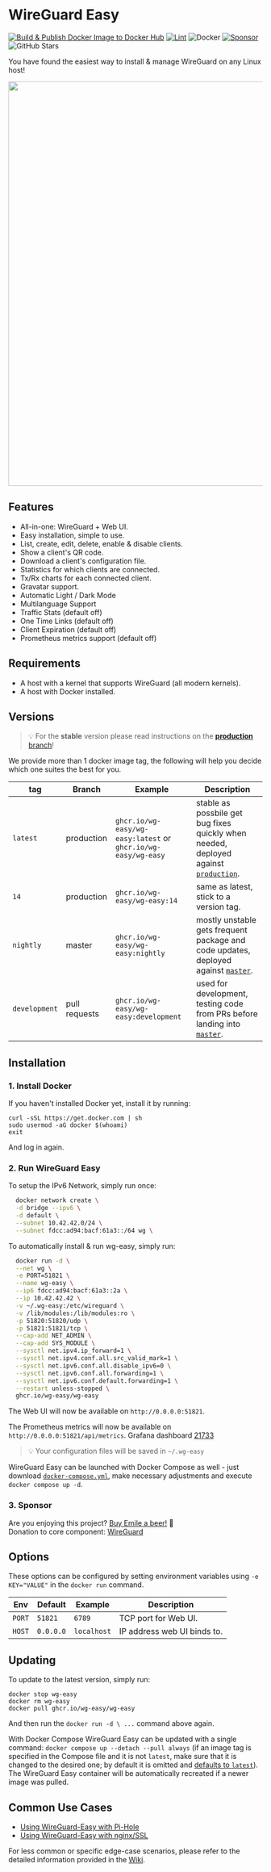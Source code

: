 # WireGuard Easy

[![Build & Publish Docker Image to Docker Hub](https://github.com/wg-easy/wg-easy/actions/workflows/deploy.yml/badge.svg?branch=production)](https://github.com/wg-easy/wg-easy/actions/workflows/deploy.yml)
[![Lint](https://github.com/wg-easy/wg-easy/actions/workflows/lint.yml/badge.svg?branch=master)](https://github.com/wg-easy/wg-easy/actions/workflows/lint.yml)
![Docker](https://img.shields.io/docker/pulls/weejewel/wg-easy.svg)
[![Sponsor](https://img.shields.io/github/sponsors/weejewel)](https://github.com/sponsors/WeeJeWel)
![GitHub Stars](https://img.shields.io/github/stars/wg-easy/wg-easy)

You have found the easiest way to install & manage WireGuard on any Linux host!

<p align="center">
  <img src="./assets/screenshot.png" width="802" />
</p>

## Features

- All-in-one: WireGuard + Web UI.
- Easy installation, simple to use.
- List, create, edit, delete, enable & disable clients.
- Show a client's QR code.
- Download a client's configuration file.
- Statistics for which clients are connected.
- Tx/Rx charts for each connected client.
- Gravatar support.
- Automatic Light / Dark Mode
- Multilanguage Support
- Traffic Stats (default off)
- One Time Links (default off)
- Client Expiration (default off)
- Prometheus metrics support (default off)

## Requirements

- A host with a kernel that supports WireGuard (all modern kernels).
- A host with Docker installed.

## Versions

> 💡 For the **stable** version please read instructions on the
> [**production** branch](https://github.com/wg-easy/wg-easy/tree/production)!

We provide more than 1 docker image tag, the following will help you decide
which one suites the best for you.

| tag           | Branch        | Example                                                       | Description                                                                                                                                |
| ------------- | ------------- | ------------------------------------------------------------- | ------------------------------------------------------------------------------------------------------------------------------------------ |
| `latest`      | production    | `ghcr.io/wg-easy/wg-easy:latest` or `ghcr.io/wg-easy/wg-easy` | stable as possbile get bug fixes quickly when needed, deployed against [`production`](https://github.com/wg-easy/wg-easy/tree/production). |
| `14`          | production    | `ghcr.io/wg-easy/wg-easy:14`                                  | same as latest, stick to a version tag.                                                                                                    |
| `nightly`     | master        | `ghcr.io/wg-easy/wg-easy:nightly`                             | mostly unstable gets frequent package and code updates, deployed against [`master`](https://github.com/wg-easy/wg-easy/tree/master).       |
| `development` | pull requests | `ghcr.io/wg-easy/wg-easy:development`                         | used for development, testing code from PRs before landing into [`master`](https://github.com/wg-easy/wg-easy/tree/master).                |

## Installation

### 1. Install Docker

If you haven't installed Docker yet, install it by running:

```shell
curl -sSL https://get.docker.com | sh
sudo usermod -aG docker $(whoami)
exit
```

And log in again.

### 2. Run WireGuard Easy

<!-- TODO: prioritize docker compose over docker run -->

To setup the IPv6 Network, simply run once:

```bash
  docker network create \
  -d bridge --ipv6 \
  -d default \
  --subnet 10.42.42.0/24 \
  --subnet fdcc:ad94:bacf:61a3::/64 wg \
```

To automatically install & run wg-easy, simply run:

```bash
  docker run -d \
  --net wg \
  -e PORT=51821 \
  --name wg-easy \
  --ip6 fdcc:ad94:bacf:61a3::2a \
  --ip 10.42.42.42 \
  -v ~/.wg-easy:/etc/wireguard \
  -v /lib/modules:/lib/modules:ro \
  -p 51820:51820/udp \
  -p 51821:51821/tcp \
  --cap-add NET_ADMIN \
  --cap-add SYS_MODULE \
  --sysctl net.ipv4.ip_forward=1 \
  --sysctl net.ipv4.conf.all.src_valid_mark=1 \
  --sysctl net.ipv6.conf.all.disable_ipv6=0 \
  --sysctl net.ipv6.conf.all.forwarding=1 \
  --sysctl net.ipv6.conf.default.forwarding=1 \
  --restart unless-stopped \
  ghcr.io/wg-easy/wg-easy
```

The Web UI will now be available on `http://0.0.0.0:51821`.

The Prometheus metrics will now be available on `http://0.0.0.0:51821/api/metrics`. Grafana dashboard [21733](https://grafana.com/grafana/dashboards/21733-wireguard/)

> 💡 Your configuration files will be saved in `~/.wg-easy`

WireGuard Easy can be launched with Docker Compose as well - just download
[`docker-compose.yml`](docker-compose.yml), make necessary adjustments and
execute `docker compose up -d`.

### 3. Sponsor

Are you enjoying this project? [Buy Emile a beer!](https://github.com/sponsors/WeeJeWel) 🍻 <br>
Donation to core component: [WireGuard](https://www.wireguard.com/donations/)

## Options

These options can be configured by setting environment variables using `-e KEY="VALUE"` in the `docker run` command.

| Env       | Default           | Example       | Description                                  |
| --------- | ----------------- | ------------- | -------------------------------------------- |
| `PORT`    | `51821`           | `6789`        | TCP port for Web UI.                         |
| `HOST`    | `0.0.0.0`         | `localhost`   | IP address web UI binds to.                  |

## Updating

To update to the latest version, simply run:

```shell
docker stop wg-easy
docker rm wg-easy
docker pull ghcr.io/wg-easy/wg-easy
```

And then run the `docker run -d \ ...` command above again.

With Docker Compose WireGuard Easy can be updated with a single command:
`docker compose up --detach --pull always` (if an image tag is specified in the
Compose file and it is not `latest`, make sure that it is changed to the desired
one; by default it is omitted and
[defaults to `latest`](https://docs.docker.com/engine/reference/run/#image-references)). \
The WireGuard Easy container will be automatically recreated if a newer image
was pulled.

## Common Use Cases

- [Using WireGuard-Easy with Pi-Hole](https://github.com/wg-easy/wg-easy/wiki/Using-WireGuard-Easy-with-Pi-Hole)
- [Using WireGuard-Easy with nginx/SSL](https://github.com/wg-easy/wg-easy/wiki/Using-WireGuard-Easy-with-nginx-SSL)

For less common or specific edge-case scenarios, please refer to the detailed information provided in the [Wiki](https://github.com/wg-easy/wg-easy/wiki).
